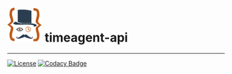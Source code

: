 # <img src="attachments/logo.png" alt="timeagent" width="80"/> timeagent-api


  
<hr>  

[![License](https://img.shields.io/badge/License-Apache%202.0-blue.svg)](https://opensource.org/licenses/Apache-2.0)
[![Codacy Badge](https://api.codacy.com/project/badge/Grade/b2f8b9a864d344c596775a6ab91196fc)](https://app.codacy.com/manual/MCButcher/timeagent-api?utm_source=github.com&utm_medium=referral&utm_content=MCButcher/timeagent-api&utm_campaign=Badge_Grade_Settings)

